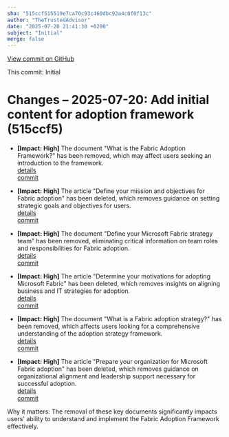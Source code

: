 ```yaml
---
sha: "515ccf515519e7ca70c93c460dbc92a4c0f0f13c"
author: "TheTrustedAdvisor"
date: "2025-07-20 21:41:30 +0200"
subject: "Initial"
merge: false
---
```


[View commit on GitHub](https://github.com/TheTrustedAdvisor/FabricAdoptionFramework/commit/515ccf515519e7ca70c93c460dbc92a4c0f0f13c)

This commit: Initial

# Changes – 2025-07-20: Add initial content for adoption framework (515ccf5)

- **[Impact: High]** The document "What is the Fabric Adoption Framework?" has been removed, which may affect users seeking an introduction to the framework.  
   [details](/docs/about/changes/2025-07-20-what-is-the-fabric-adoption-framework)  
   [commit](https://github.com/TheTrustedAdvisor/FabricAdoptionFramework/commit/515ccf515519e7ca70c93c460dbc92a4c0f0f13c)

- **[Impact: High]** The article "Define your mission and objectives for Fabric adoption" has been deleted, which removes guidance on setting strategic goals and objectives for users.  
   [details](/docs/about/changes/2025-07-20-define-your-mission-and-objectives)  
   [commit](https://github.com/TheTrustedAdvisor/FabricAdoptionFramework/commit/515ccf515519e7ca70c93c460dbc92a4c0f0f13c)

- **[Impact: High]** The document "Define your Microsoft Fabric strategy team" has been removed, eliminating critical information on team roles and responsibilities for Fabric adoption.  
   [details](/docs/about/changes/2025-07-20-define-your-strategy-team)  
   [commit](https://github.com/TheTrustedAdvisor/FabricAdoptionFramework/commit/515ccf515519e7ca70c93c460dbc92a4c0f0f13c)

- **[Impact: High]** The article "Determine your motivations for adopting Microsoft Fabric" has been deleted, which removes insights on aligning business and IT strategies for adoption.  
   [details](/docs/about/changes/2025-07-20-determine-your-motivations)  
   [commit](https://github.com/TheTrustedAdvisor/FabricAdoptionFramework/commit/515ccf515519e7ca70c93c460dbc92a4c0f0f13c)

- **[Impact: High]** The document "What is a Fabric adoption strategy?" has been removed, which affects users looking for a comprehensive understanding of the adoption strategy framework.  
   [details](/docs/about/changes/2025-07-20-overview)  
   [commit](https://github.com/TheTrustedAdvisor/FabricAdoptionFramework/commit/515ccf515519e7ca70c93c460dbc92a4c0f0f13c)

- **[Impact: High]** The article "Prepare your organization for Microsoft Fabric adoption" has been deleted, which removes guidance on organizational alignment and leadership support necessary for successful adoption.  
   [details](/docs/about/changes/2025-07-20-prepare-your-organization)  
   [commit](https://github.com/TheTrustedAdvisor/FabricAdoptionFramework/commit/515ccf515519e7ca70c93c460dbc92a4c0f0f13c)

Why it matters: The removal of these key documents significantly impacts users' ability to understand and implement the Fabric Adoption Framework effectively.
